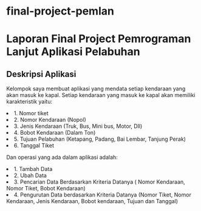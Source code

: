 # final-project-pemlan

<h1>Laporan Final Project Pemrograman Lanjut Aplikasi Pelabuhan</h1>

<h2>Deskripsi Aplikasi</h2>
<p>Kelompok saya membuat aplikasi yang mendata setiap kendaraan yang akan masuk ke kapal. Setiap kendaraan yang masuk ke kapal akan memiliki karakteristik yaitu:
  <li>1. Nomor tiket</li>
	<li>2. Nomor Kendaraan (Nopol)</li>
	<li>3. Jenis Kendaraan (Truk, Bus, Mini bus, Motor, Dll)</li>
	<li>4. Bobot Kendaraan (Dalam Ton)</li>
  <li>5. Tujuan Pelabuhan (Ketapang, Padang, Bai Lembar, Tanjung Perak)</li>
	<li>6. Tanggal Tiket </li>
  
<p>Dan operasi yang ada dalam aplikasi adalah:
  <li>1. Tambah Data</li>
	<li>2. Ubah Data</li>
	<li>3. Pencarian Data Berdasarkan Kriteria Datanya ( Nomor Kendaraan, Nomor Tiket, Bobot Kendaraan)</li>
	<li>4. Pengurutan Data berdasarkan Kriteria Datanya (Nomor Tiket, Nomor Kendaraan, Jenis Kendaraan, Bobot kendaraan, Tujuan dan Tanggal)</li>
